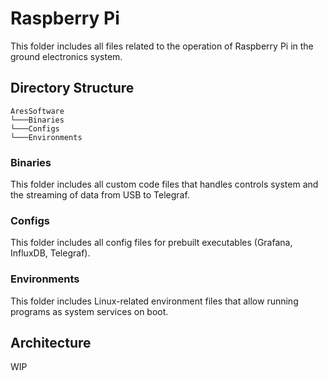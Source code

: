 # Raspberry Pi
This folder includes all files related to the operation of Raspberry Pi in the ground electronics system.


## Directory Structure

```
AresSoftware
└───Binaries
└───Configs
└───Environments
```

### Binaries
This folder includes all custom code files that handles controls system and the streaming of data from USB to Telegraf.

### Configs
This folder includes all config files for prebuilt executables (Grafana, InfluxDB, Telegraf).

### Environments
This folder includes Linux-related environment files that allow running programs as system services on boot.


## Architecture
WIP
